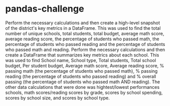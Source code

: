 # pandas-challenge

Perform the necessary calculations and then create a high-level snapshot of the district's key metrics in a DataFrame. This was used to find the total number of unique schools, total students, total budget, average math score, average reading score, the percentage of students who passed math, the percentage of students who passed reading and the percentage of students who passed math and reading. Perform the necessary calculations and then create a DataFrame that summarizes key metrics about each school. This was used to find School name, School type, Total students, Total school budget, Per student budget, Average math score, Average reading score, % passing math (the percentage of students who passed math), % passing reading (the percentage of students who passed reading) and % overall passing (the percentage of students who passed math AND reading). The other data calculations that were done was hightest/lowest performances schools, math scores/reading scores by grade, scores by school spending, scores by school size, and scores by school type. 
